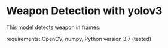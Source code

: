 # Weapon Detection with yolov3
This model detects weapon in frames.

requirements:
OpenCV, numpy, Python version 3.7 (tested)
